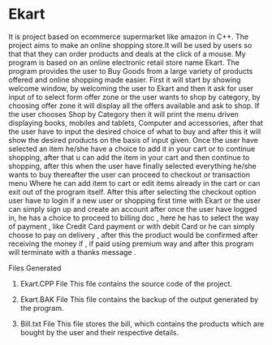 # Ekart
It is project based on ecommerce supermarket like amazon in C++.
The project aims to make an online shopping store.It will be used by users so that that they can order products and deals at the click of a mouse.
My program is based on an online electronic retail store name Ekart.
The program provides the user to Buy Goods from a large variety of products offered and online shopping made easier.
First it will start by showing welcome window, by welcoming the user to Ekart and then it ask for user input of to select form offer zone or the user wants to shop by category, by choosing offer zone it will display all the offers available and ask to shop.
If the user chooses Shop by Category then it will print the menu driven displaying books, mobiles and tablets, Computer and accessories, after that the user have to input the desired choice of what to buy and after this it will show the desired products on the basis of input given.
Once the user have selected an item he/she have a choice to add it in your cart or to continue shopping, after that u can add the item in your cart and then continue to shopping, after this when the user have finally selected everything he/she wants to buy thereafter the user can proceed to checkout or transaction menu
Where he can add item to cart or edit items already in the cart or can exit out of the program itself. 
After this after selecting the checkout option  user have to login if a new user or shopping first time with Ekart or the user can simply sign up and create an account after once the user have logged in, he has a choice to proceed to billing doc , here he has to select the way of payment , like Credit Card payment or with debit Card or he can simply choose to pay on delivery ,
after this the product would be confirmed after receiving the money if , if paid using premium way and after this program will terminate with a thanks message .


Files Generated


1.	Ekart.CPP File 
This file contains the source code of the project.

2.	Ekart.BAK File
This file contains the backup of the output generated by the program.

3.	 Bill.txt File
This file stores the bill, which contains the products which are bought by the user and their respective details.
